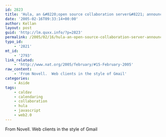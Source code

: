 ```yaml
---
id: 2823
title: 'Hula, an &#8220;open source collaboration server&#8221; announced at LinuxWorld yesterday'
date: '2005-02-16T09:33:14+00:00'
author: Kellan
layout: post
guid: 'http://lm.quxx.info/?p=2823'
permalink: /2005/02/16/hula-an-open-source-collaboration-server-announced-at-linuxworld-yesterday/
typo_id:
    - '2821'
mt_id:
    - '2793'
link_related:
    - 'http://www.nat.org/2005/february/#15-February-2005'
raw_content:
    - 'From Novell.  Web clients in the style of Gmail'
categories:
    - Aside
tags:
    - caldav
    - calendaring
    - collaboration
    - hula
    - javascript
    - web2.0
---
```


From Novell. Web clients in the style of Gmail